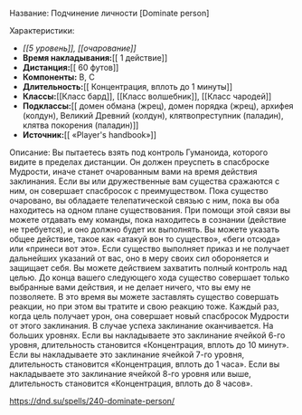 Название: Подчинение личности \[Dominate person] 

Характеристики:
- *[[5 уровень]], [[очарование]]*
- **Время накладывания:**[[ 1 действие]]
- **Дистанция:**[[ 60 футов]]
- **Компоненты:** В, С
- **Длительность:**[[ Концентрация, вплоть до 1 минуты]]
- **Классы:**[[Класс  бард]], [[Класс волшебник]], [[Класс чародей]]
- **Подклассы:**[[ домен обмана (жрец), домен порядка (жрец), архифея (колдун), Великий Древний (колдун), клятвопреступник (паладин), клятва покорения (паладин)]]
- **Источник:**[[ «Player's handbook»]]

Описание:
Вы пытаетесь взять под контроль Гуманоида, которого видите в пределах дистанции. Он должен преуспеть в спасброске Мудрости, иначе станет очарованным вами на время действия заклинания. Если вы или дружественные вам существа сражаются с ним, он совершает спасбросок с преимуществом.
Пока существо очаровано, вы обладаете телепатической связью с ним, пока вы оба находитесь на одном плане существования. При помощи этой связи вы можете отдавать ему команды, пока находитесь в сознании (действие не требуется), и оно должно будет их выполнять. Вы можете указать общее действие, такое как «атакуй вон то существо», «беги отсюда» или «принеси вот это». Если существо выполняет приказ и не получает дальнейших указаний от вас, оно в меру своих сил обороняется и защищает себя.
Вы можете действием захватить полный контроль над целью. До конца вашего следующего хода существо совершает только выбранные вами действия, и не делает ничего, что вы ему не позволяете. В это время вы можете заставлять существо совершать реакции, но при этом вы тратите и свою реакцию тоже.
Каждый раз, когда цель получает урон, она совершает новый спасбросок Мудрости от этого заклинания. В случае успеха заклинание оканчивается.
На больших уровнях. Если вы накладываете это заклинание ячейкой 6-го уровня, длительность становится «Концентрация, вплоть до 10 минут». Если вы накладываете это заклинание ячейкой 7-го уровня, длительность становится «Концентрация, вплоть до 1 часа». Если вы накладываете это заклинание ячейкой 8-го уровня или выше, длительность становится «Концентрация, вплоть до 8 часов».

https://dnd.su/spells/240-dominate-person/